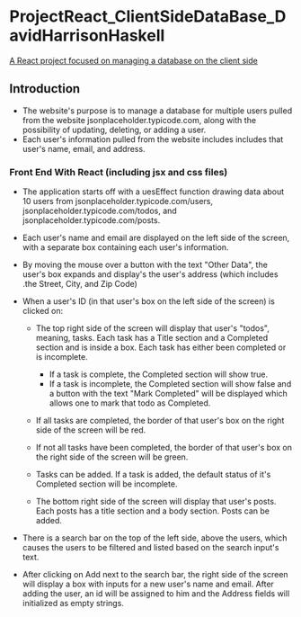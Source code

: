 # ProjectReact_ClientSideDataBase_DavidHarrisonHaskell
 <u>A React project focused on managing a database on the client side</u>
 
## Introduction
- The website's purpose is to manage a database for multiple users pulled from the website jsonplaceholder.typicode.com, along with the possibility of updating, deleting, or adding a user.
- Each user's information pulled from the website includes includes that user's name, email, and address.

### Front End With React (including jsx and css files)

- The application starts off with a uesEffect function drawing data about 10 users from jsonplaceholder.typicode.com/users, jsonplaceholder.typicode.com/todos, and jsonplaceholder.typicode.com/posts.

- Each user's name and email are displayed on the left side of the screen, with a separate box containing each user's information.
- By moving the mouse over a button with the text "Other Data", the user's box expands and display's the user's address (which includes .the Street, City, and Zip Code)

-  When a user's ID (in that user's box on the left side of the screen) is clicked on:
    - The top right side of the screen will display that user's "todos", meaning, tasks. Each task has a Title section and a Completed section and is inside a box. Each task has either been completed or is incomplete.
        - If a task is complete, the Completed section will show true.
        - If a task is incomplete, the Completed section will show false and a button with the text "Mark Completed" will be displayed which allows one to mark that todo as Completed.
    - If all tasks are completed, the border of that user's box on the right side of the screen will be red.
    - If not all tasks have been completed, the border of that user's box on the right side of the screen will be green.
    - Tasks can be added. If a task is added, the default status of it's Completed section will be incomplete.

    - The bottom right side of the screen will display that user's posts. Each posts has a title section and a body section. Posts can be added.

- There is a search bar on the top of the left side, above the users, which causes the users to be filtered and listed based on the search input's text.

- After clicking on Add next to the search bar, the right side of the screen will display a box with inputs for a new user's name and email. After adding the user, an id will be assigned to him and the Address fields will initialized as empty strings.

    

 




